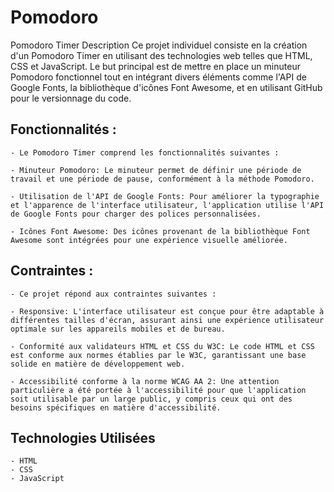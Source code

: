 # Pomodoro
Pomodoro Timer
Description
Ce projet individuel consiste en la création d'un Pomodoro Timer en utilisant des technologies web telles que HTML, CSS et JavaScript. Le but principal est de mettre en place un minuteur Pomodoro fonctionnel tout en intégrant divers éléments comme l'API de Google Fonts, la bibliothèque d'icônes Font Awesome, et en utilisant GitHub pour le versionnage du code.

## Fonctionnalités :
    - Le Pomodoro Timer comprend les fonctionnalités suivantes :

    - Minuteur Pomodoro: Le minuteur permet de définir une période de travail et une période de pause, conformément à la méthode Pomodoro.

    - Utilisation de l'API de Google Fonts: Pour améliorer la typographie et l'apparence de l'interface utilisateur, l'application utilise l'API de Google Fonts pour charger des polices personnalisées.

    - Icônes Font Awesome: Des icônes provenant de la bibliothèque Font Awesome sont intégrées pour une expérience visuelle améliorée.

## Contraintes :
    - Ce projet répond aux contraintes suivantes :

    - Responsive: L'interface utilisateur est conçue pour être adaptable à différentes tailles d'écran, assurant ainsi une expérience utilisateur optimale sur les appareils mobiles et de bureau.

    - Conformité aux validateurs HTML et CSS du W3C: Le code HTML et CSS est conforme aux normes établies par le W3C, garantissant une base solide en matière de développement web.

    - Accessibilité conforme à la norme WCAG AA 2: Une attention particulière a été portée à l'accessibilité pour que l'application soit utilisable par un large public, y compris ceux qui ont des besoins spécifiques en matière d'accessibilité.

## Technologies Utilisées
    - HTML
    - CSS
    - JavaScript
